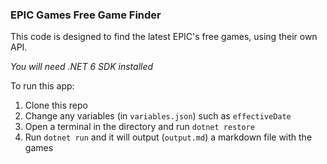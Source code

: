 ### EPIC Games Free Game Finder

This code is designed to find the latest EPIC's free games, using their own API.

_You will need .NET 6 SDK installed_

To run this app:

1. Clone this repo
2. Change any variables (in `variables.json`) such as `effectiveDate`
3. Open a terminal in the directory and run `dotnet restore`
4. Run `dotnet run` and it will output (`output.md`) a markdown file with the games